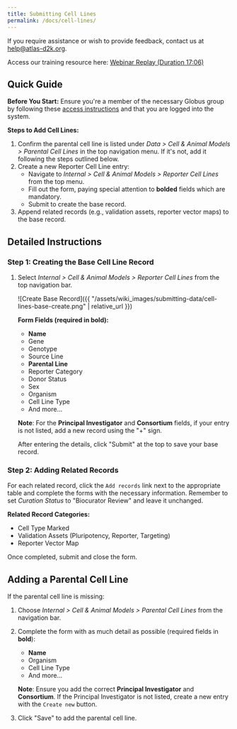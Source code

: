 ```yaml
---
title: Submitting Cell Lines
permalink: /docs/cell-lines/
---
```


If you require assistance or wish to provide feedback, contact us at [help@atlas-d2k.org](mailto:help@atlas-d2k.org).

Access our training resource here: [Webinar Replay (Duration 17:06)](https://youtu.be/OCHq4GwzEFc)

## Quick Guide

**Before You Start:**
Ensure you're a member of the necessary Globus group by following these [access instructions](../accessing-gudmap-and-rbk-resources/) and that you are logged into the system.

**Steps to Add Cell Lines:**

1. Confirm the parental cell line is listed under _Data > Cell & Animal Models > Parental Cell Lines_ in the top navigation menu. If it's not, add it following the steps outlined below.
2. Create a new Reporter Cell Line entry:
   - Navigate to _Internal > Cell & Animal Models > Reporter Cell Lines_ from the top menu.
   - Fill out the form, paying special attention to **bolded** fields which are mandatory.
   - Submit to create the base record.
3. Append related records (e.g., validation assets, reporter vector maps) to the base record.

## Detailed Instructions

### Step 1: Creating the Base Cell Line Record

1. Select _Internal > Cell & Animal Models > Reporter Cell Lines_ from the top navigation bar.

   ![Create Base Record]({{ "/assets/wiki_images/submitting-data/cell-lines-base-create.png" | relative_url }})

   **Form Fields (required in **bold**):**
   - **Name**
   - Gene
   - Genotype
   - Source Line
   - **Parental Line**
   - Reporter Category
   - Donor Status
   - Sex
   - Organism
   - Cell Line Type
   - And more...

   **Note**: For the **Principal Investigator** and **Consortium** fields, if your entry is not listed, add a new record using the "+" sign.

   After entering the details, click "Submit" at the top to save your base record.

### Step 2: Adding Related Records

For each related record, click the `Add records` link next to the appropriate table and complete the forms with the necessary information. Remember to set _Curation Status_ to "Biocurator Review" and leave it unchanged.

**Related Record Categories:**

- Cell Type Marked
- Validation Assets (Pluripotency, Reporter, Targeting)
- Reporter Vector Map

Once completed, submit and close the form.

## Adding a Parental Cell Line

If the parental cell line is missing:

1. Choose _Internal > Cell & Animal Models > Parental Cell Lines_ from the navigation bar.
2. Complete the form with as much detail as possible (required fields in **bold**):

   - **Name**
   - Organism
   - Cell Line Type
   - And more...

   **Note**: Ensure you add the correct **Principal Investigator** and **Consortium**. If the Principal Investigator is not listed, create a new entry with the `Create new` button.

3. Click "Save" to add the parental cell line.
